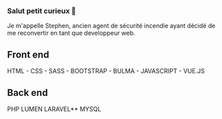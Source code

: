 ### Salut petit curieux 👋

<p> 
Je m'appelle Stephen, ancien agent de sécurité incendie ayant décidé de me reconvertir en tant que developpeur web. </br>
</p>
<h2> Front end </h2>
HTML - CSS - SASS - BOOTSTRAP - BULMA - JAVASCRIPT - VUE.JS

<h2> Back end </h2>
PHP LUMEN LARAVEL** MYSQL
